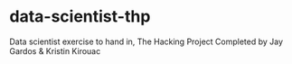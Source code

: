 # data-scientist-thp
Data scientist exercise to hand in, The Hacking Project
Completed by Jay Gardos & Kristin Kirouac
